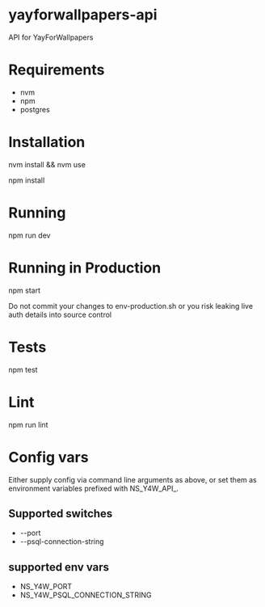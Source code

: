 # yayforwallpapers-api
API for YayForWallpapers

Requirements
============
- nvm
- npm
- postgres

Installation
============
nvm install && nvm use

npm install

Running
=======
npm run dev

Running in Production
=====================
npm start

Do not commit your changes to env-production.sh or you risk leaking live auth details into source control

Tests
=====
npm test

Lint
====
npm run lint

Config vars
===========
Either supply config via command line arguments as above, or set them as environment variables prefixed with NS_Y4W_API_.

Supported switches
------------------
- --port
- --psql-connection-string

supported env vars
------------------
- NS_Y4W_PORT
- NS_Y4W_PSQL_CONNECTION_STRING
